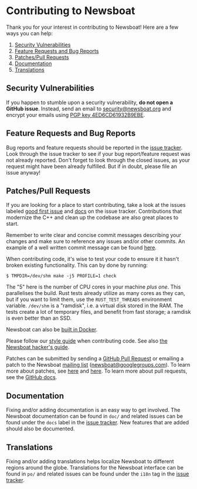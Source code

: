 # Contributing to Newsboat

Thank you for your interest in contributing to Newsboat! Here are a few ways
you can help:

1. [Security Vulnerabilities](#security-vulnerabilities)
2. [Feature Requests and Bug Reports](#feature-requests-and-bug-reports)
3. [Patches/Pull Requests](#patchespull-requests)
4. [Documentation](#documentation)
5. [Translations](#translations)


## Security Vulnerabilities

If you happen to stumble upon a security vulnerability, **do not open a GitHub issue**.
Instead, send an email to security@newsboat.org and encrypt your emails using 
[PGP key 4ED6CD61932B9EBE](https://newsboat.org/newsboat.pgp).


## Feature Requests and Bug Reports

Bug reports and feature requests should be reported in the
[issue tracker](https://github.com/newsboat/newsboat/issues). Look through the
issue tracker to see if your bug report/feature request was not already
reported. Don't forget to look through the closed issues, as your request might
have been already fulfilled. But if in doubt, please file an issue anyway!


## Patches/Pull Requests

If you are looking for a place to start contributing, take a look at the issues labeled 
[good first issue](https://github.com/newsboat/newsboat/labels/good%20first%20issue)
and [docs](https://github.com/newsboat/newsboat/labels/docs) on the issue tracker.
Contributions that modernize the C++ and clean up the codebase are also great places
to start.

Remember to write clear and concise commit messages describing your changes and make
sure to reference any issues and/or other commits. An example of a well written
commit message can be found [here](https://chris.beams.io/posts/git-commit/).

When contributing code, it's wise to test your code to ensure it it hasn't
broken existing functionality. This can by done by running:

	$ TMPDIR=/dev/shm make -j5 PROFILE=1 check

The "5" here is the number of CPU cores in your machine *plus one*. This
parallelises the build. Rust tests already utilize as many cores as they can,
but if you want to limit them, use the `RUST_TEST_THREADS` environment variable.
`/dev/shm` is a "ramdisk", i.e. a virtual disk stored in the RAM. The tests
create a lot of temporary files, and benefit from fast storage; a ramdisk is
even better than an SSD.

Newsboat can also be [built in Docker](doc/docker.md).

Please follow our [style guide](doc/internal/code-style.markdown) when
contributing code. See also [the Newsboat hacker's
guide](doc/internal/hackers-guide.asciidoc).

Patches can be submitted by sending a 
[GitHub Pull Request](https://github.com/newsboat/newsboat/pull/new/master) or 
emailing a patch to the Newsboat 
[mailing list](https://groups.google.com/group/newsboat) (newsboat@googlegroups.com). 
To learn more about patches, see 
[here](https://www.kernel.org/doc/html/latest/process/submitting-patches.html) and 
[here](https://github.com/git/git/blob/master/Documentation/SubmittingPatches). To
learn more about pull requests, 
see the [GitHub docs](https://docs.github.com/en/free-pro-team@latest/github/collaborating-with-issues-and-pull-requests/creating-a-pull-request).


## Documentation

Fixing and/or adding documentation is an easy way to get involved. The Newsboat
documentation can be found in `doc/` and related issues can be found under the
`docs` label in the 
[issue tracker](https://github.com/newsboat/newsboat/labels/docs). New features
that are added should also be documented.


## Translations

Fixing and/or adding translations helps localize Newsboat to different regions
around the globe. Translations for the Newsboat interface can be found in `po/`
and related issues can be found under the `i18n` tag in the 
[issue tracker](https://github.com/newsboat/newsboat/labels/i18n).

